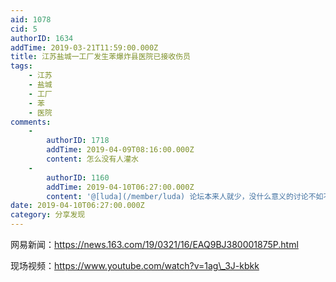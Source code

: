 ```yaml
---
aid: 1078
cid: 5
authorID: 1634
addTime: 2019-03-21T11:59:00.000Z
title: 江苏盐城一工厂发生苯爆炸县医院已接收伤员
tags:
    - 江苏
    - 盐城
    - 工厂
    - 苯
    - 医院
comments:
    -
        authorID: 1718
        addTime: 2019-04-09T08:16:00.000Z
        content: 怎么没有人灌水
    -
        authorID: 1160
        addTime: 2019-04-10T06:27:00.000Z
        content: '@[luda](/member/luda) 论坛本来人就少，没什么意义的讨论不如不说算了，网络上还有其他地方可以愉快灌水。'
date: 2019-04-10T06:27:00.000Z
category: 分享发现
---
```


网易新闻：https://news.163.com/19/0321/16/EAQ9BJ380001875P.html

现场视频：https://www.youtube.com/watch?v=1ag\_3J-kbkk
